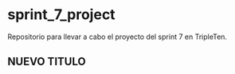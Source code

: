# sprint_7_project
Repositorio para llevar a cabo el proyecto del sprint 7 en TripleTen.
## NUEVO TITULO